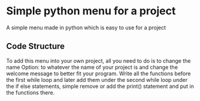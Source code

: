 # Simple python menu for a project

A simple menu made in python which is easy to use for a project

## Code Structure

To add this menu into your own project, all you need to do is to change the name Option: to whatever the name of your project is and change the welcome message to better fit your program.
Write all the functions before the first while loop and later add them under the second while loop under the if else statements, simple remove or add the print() statement and put in the functions there.
